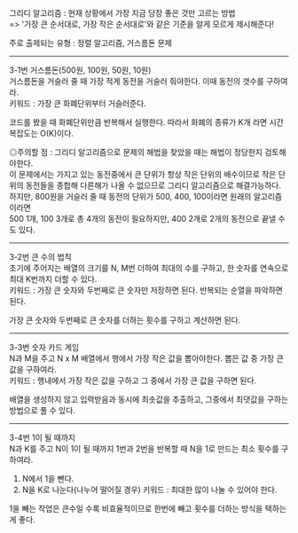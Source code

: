 그리디 알고리즘 : 현재 상황에서 가장 지금 당장 좋은 것만 고르는 방법  
=> '가장 큰 순서대로, 가장 작은 순서대로'와 같은 기준을 알게 모르게 제시해준다!

주로 출제되는 유형 : 정렬 알고리즘, 거스름돈 문제

------------------------------------------------------------------------------------------------------------------

3-1번 거스름돈(500원, 100원, 50원, 10원)  
거스름돈을 거슬러 줄 때 가장 적게 동전을 거슬러 줘야한다. 이때 동전의 갯수를 구하여라.  
키워드 : 가장 큰 화폐단위부터 거슬러준다.  

코드를 봤을 때 화폐단위만큼 반복해서 실행한다. 따라서 화폐의 종류가 K개 라면 시간 복잡도는 O(K)이다.

◎주의할 점 : 그리디 알고리즘으로 문제의 해법을 찾았을 때는 해법이 정당한지 검토해야한다.  
이 문제에서는 가지고 있는 동전중에서 큰 단위가 항상 작은 단위의 배수이므로 작은 단위의 동전들을 종합해 다른해가 나올 수 없으므로
그리디 알고리즘으로 해결가능하다. 하지만, 800원을 거슬러 줄 때 동전의 단위가 500, 400, 100이라면 원래의 알고리즘이라면  
500 1개, 100 3개로 총 4개의 동전이 필요하지만, 400 2개로 2개의 동전으로 끝낼 수도 있다.

------------------------------------------------------------------------------------------------------------------

3-2번 큰 수의 법칙  
초기에 주어지는 배열의 크기를 N, M번 더하여 최대의 수를 구하고, 한 숫자를 연속으로 최대 K번까지 더할 수 있다.  
키워드 : 가장 큰 숫자와 두번째로 큰 숫자만 저장하면 된다. 반복되는 순열을 파악하면 된다.

가장 큰 숫자와 두번째로 큰 숫자를 더하는 횟수를 구하고 계산하면 된다.

------------------------------------------------------------------------------------------------------------------

3-3번 숫자 카드 게임  
N과 M을 주고 N x M 배열에서 행에서 가장 작은 값을 뽑아야한다. 뽑은 값 중 가장 큰 값을 구하여라.  
키워드 : 행내에서 가장 작은 값을 구하고 그 중에서 가장 큰 값을 구하면 된다.

배열을 생성하지 않고 입력받음과 동시에 최솟값을 추출하고, 그중에서 최댓값을 구하는 방법으로 풀 수 있다.

------------------------------------------------------------------------------------------------------------------

3-4번 1이 될 때까지  
N과 K를 주고 N이 1이 될 때까지 1번과 2번을 반복할 때 N을 1로 만드는 최소 횟수를 구하여라.  
1. N에서 1을 뺀다.
2. N을 K로 나눈다(나누어 떨어질 경우)
   키워드 : 최대한 많이 나눌 수 있어야 한다.

1을 빼는 작업은 큰수일 수록 비효율적이므로 한번에 빼고 횟수를 더하는 방식을 택하는게 좋다.